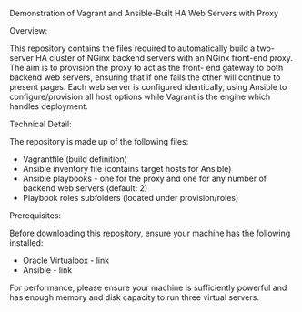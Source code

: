 Demonstration of Vagrant and Ansible-Built HA Web Servers with Proxy

Overview:

This repository contains the files required to automatically build a two-server HA cluster of NGinx
backend servers with an NGinx front-end proxy. The aim is to provision the proxy to act as the front-
end gateway to both backend web servers, ensuring that if one fails the other will continue to present
pages. Each web server is configured identically, using Ansible to configure/provision all host options
while Vagrant is the engine which handles deployment.

Technical Detail:

The repository is made up of the following files:

- Vagrantfile (build definition)
- Ansible inventory file (contains target hosts for Ansible)
- Ansible playbooks - one for the proxy and one for any number of backend web servers (default: 2)
- Playbook roles subfolders (located under provision/roles)

Prerequisites:

Before downloading this repository, ensure your machine has the following installed:

- Oracle Virtualbox - link
- Ansible - link

For performance, please ensure your machine is sufficiently powerful and has enough memory and disk 
capacity to run three virtual servers.
 
